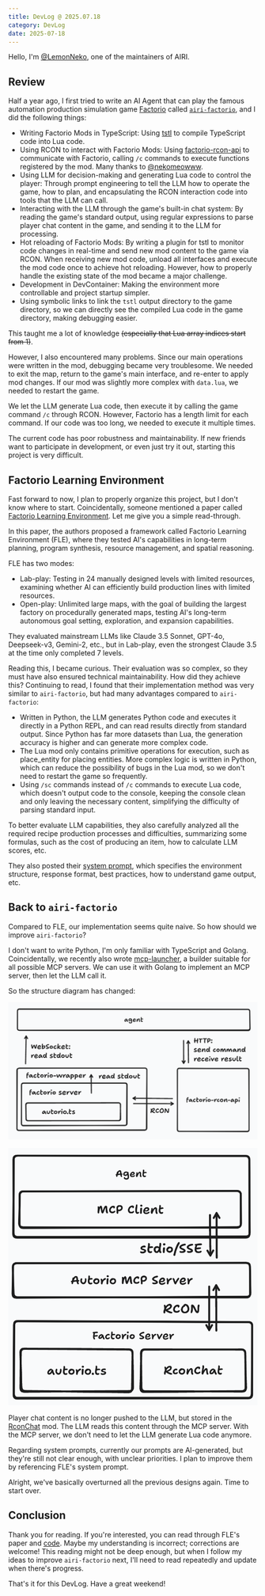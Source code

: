 ```yaml
---
title: DevLog @ 2025.07.18
category: DevLog
date: 2025-07-18
---
```


Hello, I'm [@LemonNeko](https://github.com/LemonNekoGH), one of the maintainers of AIRI.

## Review

Half a year ago, I first tried to write an AI Agent that can play the famous automation production simulation game [Factorio](https://www.factorio.com/) called [`airi-factorio`](https://github.com/moeru-ai/airi-factorio), and I did the following things:

- Writing Factorio Mods in TypeScript: Using [tstl](https://github.com/TypeScriptToLua/TypeScriptToLua) to compile TypeScript code into Lua code.
- Using RCON to interact with Factorio Mods: Using [factorio-rcon-api](https://github.com/nekomeowww/factorio-rcon-api) to communicate with Factorio, calling `/c` commands to execute functions registered by the mod. Many thanks to [@nekomeowww](https://github.com/nekomeowww).
- Using LLM for decision-making and generating Lua code to control the player: Through prompt engineering to tell the LLM how to operate the game, how to plan, and encapsulating the RCON interaction code into tools that the LLM can call.
- Interacting with the LLM through the game's built-in chat system: By reading the game's standard output, using regular expressions to parse player chat content in the game, and sending it to the LLM for processing.
- Hot reloading of Factorio Mods: By writing a plugin for tstl to monitor code changes in real-time and send new mod content to the game via RCON. When receiving new mod code, unload all interfaces and execute the mod code once to achieve hot reloading. However, how to properly handle the existing state of the mod became a major challenge.
- Development in DevContainer: Making the environment more controllable and project startup simpler.
- Using symbolic links to link the `tstl` output directory to the game directory, so we can directly see the compiled Lua code in the game directory, making debugging easier.

This taught me a lot of knowledge ~~(especially that Lua array indices start from 1)~~.

However, I also encountered many problems. Since our main operations were written in the mod, debugging became very troublesome. We needed to exit the map, return to the game's main interface, and re-enter to apply mod changes. If our mod was slightly more complex with `data.lua`, we needed to restart the game.

We let the LLM generate Lua code, then execute it by calling the game command `/c` through RCON. However, Factorio has a length limit for each command. If our code was too long, we needed to execute it multiple times.

The current code has poor robustness and maintainability. If new friends want to participate in development, or even just try it out, starting this project is very difficult.

## Factorio Learning Environment

Fast forward to now, I plan to properly organize this project, but I don't know where to start. Coincidentally, someone mentioned a paper called [Factorio Learning Environment](https://arxiv.org/abs/2503.09617). Let me give you a simple read-through.

In this paper, the authors proposed a framework called Factorio Learning Environment (FLE), where they tested AI's capabilities in long-term planning, program synthesis, resource management, and spatial reasoning.

FLE has two modes:

- Lab-play: Testing in 24 manually designed levels with limited resources, examining whether AI can efficiently build production lines with limited resources.
- Open-play: Unlimited large maps, with the goal of building the largest factory on procedurally generated maps, testing AI's long-term autonomous goal setting, exploration, and expansion capabilities.

They evaluated mainstream LLMs like Claude 3.5 Sonnet, GPT-4o, Deepseek-v3, Gemini-2, etc., but in Lab-play, even the strongest Claude 3.5 at the time only completed 7 levels.

Reading this, I became curious. Their evaluation was so complex, so they must have also ensured technical maintainability. How did they achieve this? Continuing to read, I found that their implementation method was very similar to `airi-factorio`, but had many advantages compared to `airi-factorio`:

- Written in Python, the LLM generates Python code and executes it directly in a Python REPL, and can read results directly from standard output. Since Python has far more datasets than Lua, the generation accuracy is higher and can generate more complex code.
- The Lua mod only contains primitive operations for execution, such as place_entity for placing entities. More complex logic is written in Python, which can reduce the possibility of bugs in the Lua mod, so we don't need to restart the game so frequently.
- Using `/sc` commands instead of `/c` commands to execute Lua code, which doesn't output code to the console, keeping the console clean and only leaving the necessary content, simplifying the difficulty of parsing standard input.

To better evaluate LLM capabilities, they also carefully analyzed all the required recipe production processes and difficulties, summarizing some formulas, such as the cost of producing an item, how to calculate LLM scores, etc.

They also posted their [system prompt](https://arxiv.org/html/2503.09617v1#A8.SS4), which specifies the environment structure, response format, best practices, how to understand game output, etc.

## Back to `airi-factorio`

Compared to FLE, our implementation seems quite naive. So how should we improve `airi-factorio`?

I don't want to write Python, I'm only familiar with TypeScript and Golang. Coincidentally, we recently also wrote [mcp-launcher](https://github.com/moeru-ai/mcp-launcher), a builder suitable for all possible MCP servers. We can use it with Golang to implement an MCP server, then let the LLM call it.

So the structure diagram has changed:

<div class="flex flex-row gap-4">

![Before](./assets/structure-before.png)

![After](./assets/structure-after.png)

</div>

Player chat content is no longer pushed to the LLM, but stored in the [RconChat](https://gitlab.com/FishBus/rconchat) mod. The LLM reads this content through the MCP server. With the MCP server, we don't need to let the LLM generate Lua code anymore.

Regarding system prompts, currently our prompts are AI-generated, but they're still not clear enough, with unclear priorities. I plan to improve them by referencing FLE's system prompt.

Alright, we've basically overturned all the previous designs again. Time to start over.

## Conclusion

Thank you for reading. If you're interested, you can read through FLE's paper and [code](https://github.com/JackHopkins/factorio-learning-environment). Maybe my understanding is incorrect; corrections are welcome! This reading might not be deep enough, but when I follow my ideas to improve `airi-factorio` next, I'll need to read repeatedly and update when there's progress.

That's it for this DevLog. Have a great weekend!

